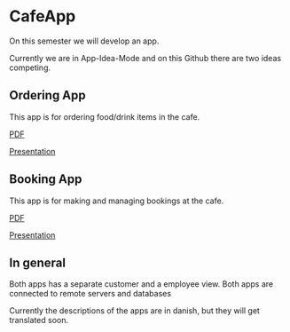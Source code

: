 # CafeApp

On this semester we will develop an app. 

Currently we are in App-Idea-Mode and on this Github there are two ideas competing.

## Ordering App

This app is for ordering food/drink items in the cafe.

[PDF](https://dat4.github.io/CafeApp/bestilling/bestilling.pdf)

[Presentation](https://dat4.github.io/CafeApp/bestilling/reveal/)

## Booking App

This app is for making and managing bookings at the cafe.

[PDF](https://dat4.github.io/CafeApp/reservation/reservation.pdf)

[Presentation](https://dat4.github.io/CafeApp/reservation/reveal/)

## In general

Both apps has a separate customer and a employee view.
Both apps are connected to remote servers and databases

Currently the descriptions of the apps are in danish, but they will get translated soon.
